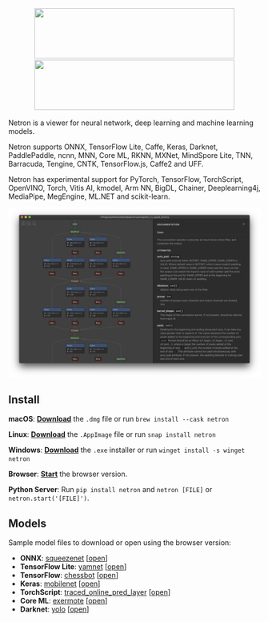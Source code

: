 <div align="center">
<img width="400px" height="100px" src="https://github.com/lutzroeder/netron/raw/main/.github/logo-light.svg#gh-light-mode-only">
<img width="400px" height="100px" src="https://github.com/lutzroeder/netron/raw/main/.github/logo-dark.svg#gh-dark-mode-only">
</div>

Netron is a viewer for neural network, deep learning and machine learning models. 

Netron supports ONNX, TensorFlow Lite, Caffe, Keras, Darknet, PaddlePaddle, ncnn, MNN, Core ML, RKNN, MXNet, MindSpore Lite, TNN, Barracuda, Tengine, CNTK, TensorFlow.js, Caffe2 and UFF.

Netron has experimental support for PyTorch, TensorFlow, TorchScript, OpenVINO, Torch, Vitis AI, kmodel, Arm NN, BigDL, Chainer, Deeplearning4j, MediaPipe, MegEngine, ML.NET and scikit-learn.

<p align='center'><a href='https://www.lutzroeder.com/ai'><img src='.github/screenshot.png' width='800'></a></p>

## Install

**macOS**: [**Download**](https://github.com/lutzroeder/netron/releases/latest) the `.dmg` file or run `brew install --cask netron`

**Linux**: [**Download**](https://github.com/lutzroeder/netron/releases/latest) the `.AppImage` file or run `snap install netron`

**Windows**: [**Download**](https://github.com/lutzroeder/netron/releases/latest) the `.exe` installer or run `winget install -s winget netron`

**Browser**: [**Start**](https://netron.app) the browser version.

**Python Server**: Run `pip install netron` and `netron [FILE]` or `netron.start('[FILE]')`.

## Models

Sample model files to download or open using the browser version:

 * **ONNX**: [squeezenet](https://media.githubusercontent.com/media/onnx/models/main/vision/classification/squeezenet/model/squeezenet1.0-3.onnx) [[open](https://netron.app?url=https://media.githubusercontent.com/media/onnx/models/main/vision/classification/squeezenet/model/squeezenet1.0-3.onnx)]
 * **TensorFlow Lite**: [yamnet](https://huggingface.co/thelou1s/yamnet/resolve/main/lite-model_yamnet_tflite_1.tflite) [[open](https://netron.app?url=https://huggingface.co/thelou1s/yamnet/resolve/main/lite-model_yamnet_tflite_1.tflite)]
 * **TensorFlow**: [chessbot](https://raw.githubusercontent.com/srom/chessbot/master/model/chessbot.pb) [[open](https://netron.app?url=https://raw.githubusercontent.com/srom/chessbot/master/model/chessbot.pb)]
 * **Keras**: [mobilenet](https://raw.githubusercontent.com/aio-libs/aiohttp-demos/master/demos/imagetagger/tests/data/mobilenet.h5) [[open](https://netron.app?url=https://raw.githubusercontent.com/aio-libs/aiohttp-demos/master/demos/imagetagger/tests/data/mobilenet.h5)]
 * **TorchScript**: [traced_online_pred_layer](https://raw.githubusercontent.com/ApolloAuto/apollo/master/modules/prediction/data/traced_online_pred_layer.pt) [[open](https://netron.app?url=https://raw.githubusercontent.com/ApolloAuto/apollo/master/modules/prediction/data/traced_online_pred_layer.pt)]
 * **Core ML**: [exermote](https://raw.githubusercontent.com/Lausbert/Exermote/master/ExermoteInference/ExermoteCoreML/ExermoteCoreML/Model/Exermote.mlmodel) [[open](https://netron.app?url=https://raw.githubusercontent.com/Lausbert/Exermote/master/ExermoteInference/ExermoteCoreML/ExermoteCoreML/Model/Exermote.mlmodel)]
 * **Darknet**: [yolo](https://raw.githubusercontent.com/AlexeyAB/darknet/master/cfg/yolo.cfg) [[open](https://netron.app?url=https://raw.githubusercontent.com/AlexeyAB/darknet/master/cfg/yolo.cfg)]
